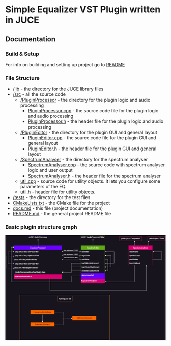 # Simple Equalizer VST Plugin written in JUCE

## Documentation

### Build & Setup

For info on building and setting up project go to [README](/README.md)

### File Structure
- [/lib](/lib) - the directory for the JUCE library files
- [/src](/src) - all the source code
  - [/PluginProcessor](/src/PluginProcessor) - the directory for the plugin logic and audio processing
    - [PluginProcessor.cpp](/src/PluginProcessor/PluginProcessor.cpp) - the source code file for the plugin logic and audio processing
    - [PluginProcessor.h](/src/PluginProcessor/PluginProcessor.h) - the header file for the plugin logic and audio processing
  - [/PluginEditor](/src/PluginEditor) - the directory for the plugin GUI and general layout
    - [PluginEditor.cpp](/src/PluginEditor/PluginEditor.cpp) - the source code file for the plugin GUI and general layout
    - [PluginEditor.h](/src/PluginEditor/PluginEditor.h) - the header file for the plugin GUI and general layout
  - [/SpectrumAnalyser](/src/SpectrumAnalyser) - the directory for the spectrum analyser
      - [SpectrumAnalyser.cpp](/src/SpectrumAnalyser/SpectrumAnalyser.cpp) - the source code with spectrum analyser logic and user output
      - [SpectrumAnalyser.h](/src/SpectrumAnalyser/SpectrumAnalyser.h) - the header file for the spectrum analyser
  - [util.cpp](/src/util.cpp) - source code for utility objects. It lets you configure some parameters of the EQ.
  - [util.h](/src/util.h) - header file for utility objects.
- [/tests](/tests) - the directory for the test files
- [CMakeLists.txt](CMakeLists.txt) - the CMake file for the project
- [docs.md](docs.md) - this file (project documentation)
- [README.md](README.md) - the general project README file

### Basic plugin structure graph

![Plugin structure](/plugin_structure.png)
